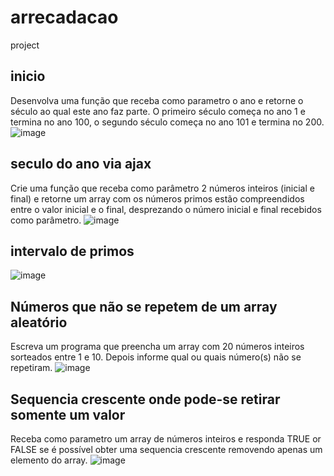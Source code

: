 # arrecadacao
project

## inicio
Desenvolva uma função que receba como parametro o ano e retorne o século ao qual este ano faz parte. O primeiro século começa no ano 1 e termina no ano 100, o segundo século começa no ano 101 e termina no 200.
![image](https://user-images.githubusercontent.com/54407649/150285502-62bbaf75-6454-4027-b3d4-686ec0b58842.png)

## seculo do ano via ajax
Crie uma função que receba como parâmetro 2 números  inteiros (inicial e final)  e retorne um array com os números primos estão compreendidos entre o valor inicial e o final, desprezando o número inicial e final recebidos como parâmetro. 
![image](https://user-images.githubusercontent.com/54407649/150285571-c86cfea6-1dc8-4915-9e17-c0ac5db9a723.png)


## intervalo de primos
![image](https://user-images.githubusercontent.com/54407649/150285705-68c5f645-a358-43d3-91d8-672333d2b3a2.png)

## Números que não se repetem de um array aleatório
Escreva um programa que preencha um array com 20 números inteiros sorteados entre 1 e 10. Depois informe qual ou quais número(s) não se repetiram.
![image](https://user-images.githubusercontent.com/54407649/150285779-a87080b5-dad6-442e-9df9-b73e8dbb9f58.png)

## Sequencia crescente onde pode-se retirar somente um valor
Receba como parametro um array de números inteiros e responda TRUE or FALSE se é possível obter uma sequencia crescente removendo apenas um elemento do array.
![image](https://user-images.githubusercontent.com/54407649/150285912-c78b9bdf-4686-4d76-a35b-13a1463af925.png)

